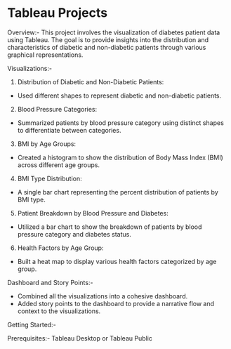 # Tableau Projects

Overview:-
This project involves the visualization of diabetes patient data using Tableau. The goal is to provide insights into the distribution and characteristics of diabetic and non-diabetic patients through various graphical representations.

Visualizations:-
1) Distribution of Diabetic and Non-Diabetic Patients:
  - Used different shapes to represent diabetic and non-diabetic patients.
2) Blood Pressure Categories:
  - Summarized patients by blood pressure category using distinct shapes to differentiate between categories.
3) BMI by Age Groups:
  - Created a histogram to show the distribution of Body Mass Index (BMI) across different age groups.
4) BMI Type Distribution:
  - A single bar chart representing the percent distribution of patients by BMI type.
5) Patient Breakdown by Blood Pressure and Diabetes:
  - Utilized a bar chart to show the breakdown of patients by blood pressure category and diabetes status.
6) Health Factors by Age Group:
  - Built a heat map to display various health factors categorized by age group.

Dashboard and Story Points:-
  - Combined all the visualizations into a cohesive dashboard.
  - Added story points to the dashboard to provide a narrative flow and context to the visualizations.

Getting Started:-

Prerequisites:- 
  Tableau Desktop or Tableau Public
